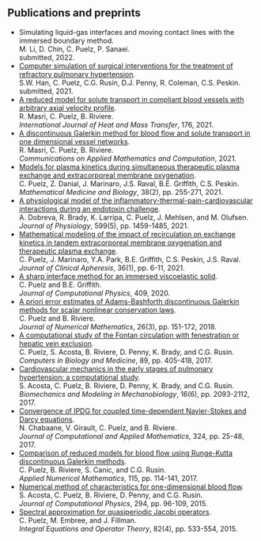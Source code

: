 ## Publications and preprints
- Simulating liquid-gas interfaces and moving contact lines with the immersed boundary method.  
M. Li, D. Chin, C. Puelz, P. Sanaei.   
submitted, 2022.  
- [Computer simulation of surgical interventions for the treatment of refractory pulmonary hypertension](https://arxiv.org/abs/2101.12191).   
S.W. Han, C. Puelz, C.G. Rusin, D.J. Penny, R. Coleman, C.S. Peskin.   
submitted, 2021.
- [A reduced model for solute transport in compliant blood vessels with arbitrary axial velocity profile](https://www.sciencedirect.com/science/article/pii/S0017931021004828?via%3Dihub).   
R. Masri, C. Puelz, B. Riviere.   
*International Journal of Heat and Mass Transfer*, 176, 2021. <!--[link-to-arXiv:1912.0957](https://arxiv.org/abs/1912.09587).-->  
- [A discontinuous Galerkin method for blood flow and solute transport in one dimensional vessel networks](https://link.springer.com/article/10.1007/s42967-021-00126-5).   
R. Masri, C. Puelz, B. Riviere.   
*Communications on Applied Mathematics and Computation*, 2021.  
- [Models for plasma kinetics during simultaneous therapeutic plasma exchange and extracorporeal membrane oxygenation](https://academic.oup.com/imammb/advance-article-abstract/doi/10.1093/imammb/dqab003/6149285?redirectedFrom=fulltext).     
C. Puelz, Z. Danial, J. Marinaro, J.S. Raval, B.E. Griffith, C.S. Peskin.     
*Mathematical Medicine and Biology*, 38(2), pp. 255-271, 2021. <!--[link-to-arXiv:2006.06100](https://arxiv.org/abs/2006.06100).-->   
- [A physiological model of the inflammatory-thermal-pain-cardiovascular interactions during an endotoxin challenge](https://physoc.onlinelibrary.wiley.com/doi/10.1113/JP280883).   
A. Dobreva, R. Brady, K. Larripa, C. Puelz, J. Mehlsen, and M. Olufsen.   
*Journal of Physiology*, 599(5), pp. 1459-1485, 2021.   
- [Mathematical modeling of the impact of recirculation on exchange kinetics in tandem extracorporeal membrane oxygenation and therapeutic plasma exchange](https://onlinelibrary.wiley.com/doi/abs/10.1002/jca.21805).   
C. Puelz, J. Marinaro, Y.A. Park, B.E. Griffith, C.S. Peskin, J.S. Raval.   
*Journal of Clinical Apheresis*, 36(1), pp. 6-11, 2021.   
- [A sharp interface method for an immersed viscoelastic solid](https://www.sciencedirect.com/science/article/pii/S0021999119309222).   
C. Puelz and B.E. Griffith.   
*Journal of Computational Physics*, 409, 2020. <!--[link-to-arXiv:1902.02424](https://arxiv.org/abs/1902.02424), [link-to-journal](https://www.sciencedirect.com/science/article/pii/S0021999119309222).-->  
- [A priori error estimates of Adams-Bashforth discontinuous Galerkin methods for scalar nonlinear conservation laws](https://www.degruyter.com/view/j/jnma.2018.26.issue-3/jnma-2017-0011/jnma-2017-0011.xml?format=INT").  
C. Puelz and B. Riviere.   
*Journal of Numerical Mathematics*, 26(3), pp. 151-172, 2018. <!--[link-to-journal](https://www.degruyter.com/view/j/jnma.2018.26.issue-3/jnma-2017-0011/jnma-2017-0011.xml?format=INT").-->  
- [A computational study of the Fontan circulation with fenestration or hepatic vein exclusion](http://www.sciencedirect.com/science/article/pii/S0010482517302834).  
C. Puelz, S. Acosta, B. Riviere, D. Penny, K. Brady, and C.G. Rusin.  
*Computers in Biology and Medicine*, 89, pp. 405-418, 2017. <!--[link-to-journal](http://www.sciencedirect.com/science/article/pii/S0010482517302834).-->
- [Cardiovascular mechanics in the early stages of pulmonary hypertension: a computational study](https://link.springer.com/article/10.1007/s10237-017-0940-4).  
S. Acosta, C. Puelz, B. Riviere, D. Penny, K. Brady, and C.G. Rusin.   
*Biomechanics and Modeling in Mechanobiology*, 16(6), pp. 2093-2112, 2017. <!--[link-to-journal](https://link.springer.com/article/10.1007/s10237-017-0940-4).-->
- [Convergence of IPDG for coupled time-dependent Navier-Stokes and Darcy equations](http://www.sciencedirect.com/science/article/pii/S0377042717301577).  
N. Chabaane, V. Girault, C. Puelz, and B. Riviere.   
*Journal of Computational and Applied Mathematics*, 324, pp. 25-48, 2017. <!--[link-to-journal](http://www.sciencedirect.com/science/article/pii/S0377042717301577).-->
- [Comparison of reduced models for blood flow using Runge-Kutta discontinuous Galerkin methods](http://www.sciencedirect.com/science/article/pii/S0168927417300077).  
C. Puelz, B. Riviere, S. Canic, and C.G. Rusin.   
*Applied Numerical Mathematics*, 115, pp. 114-141, 2017. <!--[link-to-journal](http://www.sciencedirect.com/science/article/pii/S0168927417300077), [link-to-arXiv:1511.05277](http://arxiv.org/abs/1511.05277).-->    
- [Numerical method of characteristics for one-dimensional blood flow](http://www.sciencedirect.com/science/article/pii/S0021999115002004#).  
S. Acosta, C. Puelz, B. Riviere, D. Penny, and C.G. Rusin.  
*Journal of Computational Physics*, 294, pp. 96-109, 2015. <!--[link-to-journal](http://www.sciencedirect.com/science/article/pii/S0021999115002004#), [link-to-arXiv:1411.5574](http://arxiv.org/abs/1411.5574).--> 
- [Spectral approximation for quasiperiodic Jacobi operators](http://link.springer.com/article/10.1007/s00020-014-2214-1).  
C. Puelz, M. Embree, and J. Fillman.  
*Integral Equations and Operator Theory*, 82(4), pp. 533-554, 2015. <!--[link-to-journal](http://link.springer.com/article/10.1007/s00020-014-2214-1)", [link-to-arXiv:1408.0370](http://arxiv.org/abs/1408.0370).-->
